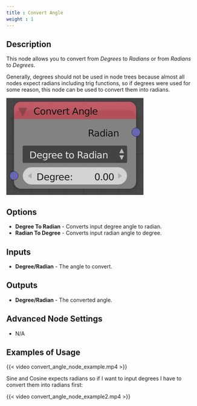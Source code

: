 ```yaml
---
title : Convert Angle
weight : 1
---
```


## Description

This node allows you to convert from *Degrees* to *Radians* or from
*Radians* to *Degrees*.

Generally, degrees should not be used in node trees because almost all
nodes expect radians including trig functions, so if degrees were used
for some reason, this node can be used to convert them into radians.

![image](convert_angle_node.png)

## Options

  - **Degree To Radian** - Converts input degree angle to radian.
  - **Radian To Degree** - Converts input radian angle to degree.

## Inputs

  - **Degree/Radian** - The angle to convert.

## Outputs

  - **Degree/Radian** - The converted angle.

## Advanced Node Settings

  - N/A

## Examples of Usage

{{< video convert_angle_node_example.mp4 >}}

Sine and Cosine expects radians so if I want to input degrees I have to
convert them into radians first:

{{< video convert_angle_node_example2.mp4 >}}
